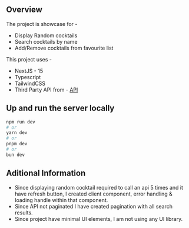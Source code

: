 ## Overview

The project is showcase for -

- Display Random cocktails
- Search cocktails by name
- Add/Remove cocktails from favourite list

This project uses -

- NextJS - 15
- Typescript
- TailwindCSS
- Third Party API from - [API](https://www.thecocktaildb.com/api.php)

## Up and run the server locally

```bash
npm run dev
# or
yarn dev
# or
pnpm dev
# or
bun dev
```

## Aditional Information

- Since displaying random cocktail required to call an api 5 times and it have refresh button, I created client component, error handling & loading handle within that component.
- Since API not paginated I have created pagination with all search results.
- Since project have minimal UI elements, I am not using any UI library.
